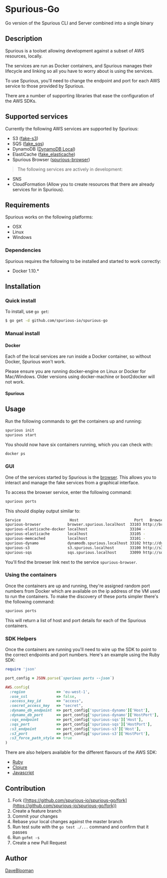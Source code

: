 # Spurious-Go

Go version of the Spurious CLI and Server combined into a single binary

## Description

Spurious is a toolset allowing development against a subset of AWS resources, locally.

The services are run as Docker containers, and Spurious manages their lifecycle and
linking so all you have to worry about is using the services.

To use Spurious, you'll need to change the endpoint and port for each AWS service to those provided by Spurious.

There are a number of supporting libraries that ease the configuration of the AWS SDKs.

## Supported services

Currently the following AWS services are supported by Spurious:

- S3 ([fake-s3](https://github.com/jubos/fake-s3))
- SQS ([fake_sqs](https://github.com/iain/fake_sqs))
- DynamoDB ([DynamoDB Local](http://docs.aws.amazon.com/amazondynamodb/latest/developerguide/Tools.DynamoDBLocal.html))
- ElastiCache ([fake_elasticache](https://github.com/stevenjack/fake_elasticache))
- Spurious Browser ([spurious-browser](https://github.com/stevenjack/spurious-browser))

> The following services are actively in development:

- SNS
- CloudFormation (Allow you to create resources that there are already services for in Spurious).

## Requirements

Spurious works on the following platforms:

- OSX
- Linux
- Windows

### Dependencies

Spurious requires the following to be installed and started to work correctly:

- Docker 1.10.*

## Installation

### Quick install

To install, use `go get`:

```bash
$ go get -d github.com/spurious-io/spurious-go
```

### Manual install

#### Docker

Each of the local services are run inside a Docker container, so without Docker, Spurious won't work.

Please ensure you are running docker-engine on Linux or Docker for Mac/Windows.  Older versions using docker-machine or boot2docker will not work.

#### Spurious

## Usage

Run the following commands to get the containers up and running:

```bash
spurious init
spurious start
```

You should now have six containers running, which you can check with:

```bash
docker ps
```

### GUI

One of the services started by Spurious is the [browser](https://www.github.com/spurious-io/spurious-browser). This allows you to interact and manage the fake services from a graphical interface.

To access the browser service, enter the following command:

```bash
spurious ports
```

This should display output similar to:

```bash
Service                      Host                         Port   Browser link
spurious-browser            browser.spurious.localhost  33103 http://browser.spurious.localhost:33103 <--- Link to browser
spurious-elasticache-docker localhost                   33104 -
spurious-elasticache        localhost                   33105 -
spurious-memcached          localhost                   33101 -
spurious-dynamo             dynamodb.spurious.localhost 33102 http://dynamodb.spurious.localhost:33102
spurious-s3                 s3.spurious.localhost       33100 http://s3.spurious.localhost:33100
spurious-sqs                sqs.spurious.localhost      33099 http://sqs.spurious.localhost:33099
```

You'll find the browser link next to the service `spurious-browser`.

### Using the containers

Once the containers are up and running, they're assigned random port numbers from Docker which are available on the ip address of the VM used to run the containers. To make the discovery of these ports simpler there's the following command:

```bash
spurious ports
```

This will return a list of host and port details for each of the Spurious containers.

### SDK Helpers

Once the containers are running you'll need to wire up the SDK to point to the correct endpoints and port numbers. Here's an example using the Ruby SDK:

```ruby
require 'json'

port_config = JSON.parse(`spurious ports --json`)

AWS.config(
  :region              => 'eu-west-1',
  :use_ssl             => false,
  :access_key_id       => "access",
  :secret_access_key   => "secret",
  :dynamo_db_endpoint  => port_config['spurious-dynamo']['Host'],
  :dynamo_db_port      => port_config['spurious-dynamo']['HostPort'],
  :sqs_endpoint        => port_config['spurious-sqs']['Host'],
  :sqs_port            => port_config['spurious-sqs']['HostPort'],
  :s3_endpoint         => port_config['spurious-s3']['Host'],
  :s3_port             => port_config['spurious-s3']['HostPort'],
  :s3_force_path_style => true
)
```

There are also helpers available for the different flavours of the AWS SDK:

* [Ruby](https://github.com/spurious-io/ruby-awssdk-helper)
* [Clojure](https://github.com/Integralist/spurious-clojure-aws-sdk-helper)
* [Javascript](https://github.com/spurious-io/js-aws-sdk-helper)

## Contribution

1. Fork ([https://github.com/spurious-io/spurious-go/fork](https://github.com/spurious-io/spurious-go/fork))
1. Create a feature branch
1. Commit your changes
1. Rebase your local changes against the master branch
1. Run test suite with the `go test ./...` command and confirm that it passes
1. Run `gofmt -s`
1. Create a new Pull Request

## Author

[DaveBlooman](https://github.com/DaveBlooman)
